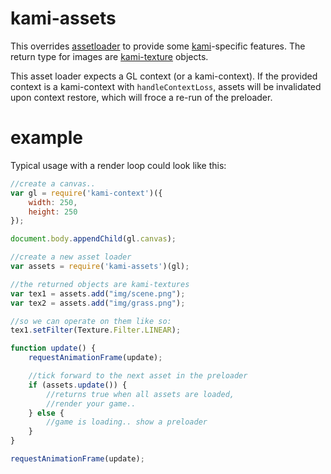 # kami-assets

This overrides [assetloader](https://github.com/mattdesl/assetloader) to provide some [kami](https://github.com/mattdesl/kami)-specific features. The return type for images are [kami-texture](https://github.com/mattdesl/kami-texture) objects.

This asset loader expects a GL context (or a kami-context). If the provided context is a kami-context with `handleContextLoss`, assets will be invalidated upon context restore, which will froce a re-run of the preloader. 

# example

Typical usage with a render loop could look like this:

```js
//create a canvas..
var gl = require('kami-context')({
	width: 250,
	height: 250
});

document.body.appendChild(gl.canvas);

//create a new asset loader
var assets = require('kami-assets')(gl);

//the returned objects are kami-textures
var tex1 = assets.add("img/scene.png");
var tex2 = assets.add("img/grass.png");

//so we can operate on them like so:
tex1.setFilter(Texture.Filter.LINEAR);

function update() {
    requestAnimationFrame(update);

    //tick forward to the next asset in the preloader
    if (assets.update()) {
    	//returns true when all assets are loaded,
        //render your game..
    } else {
        //game is loading.. show a preloader
    }
}

requestAnimationFrame(update);
```